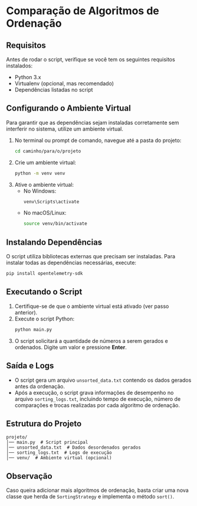 # Comparação de Algoritmos de Ordenação

## Requisitos

Antes de rodar o script, verifique se você tem os seguintes requisitos instalados:
- Python 3.x
- Virtualenv (opcional, mas recomendado)
- Dependências listadas no script

## Configurando o Ambiente Virtual

Para garantir que as dependências sejam instaladas corretamente sem interferir no sistema, utilize um ambiente virtual.

1. No terminal ou prompt de comando, navegue até a pasta do projeto:
   ```sh
   cd caminho/para/o/projeto
   ```
2. Crie um ambiente virtual:
   ```sh
   python -m venv venv
   ```
3. Ative o ambiente virtual:
   - No Windows:
     ```sh
     venv\Scripts\activate
     ```
   - No macOS/Linux:
     ```sh
     source venv/bin/activate
     ```

## Instalando Dependências

O script utiliza bibliotecas externas que precisam ser instaladas. Para instalar todas as dependências necessárias, execute:
```sh
pip install opentelemetry-sdk
```

## Executando o Script

1. Certifique-se de que o ambiente virtual está ativado (ver passo anterior).
2. Execute o script Python:
   ```sh
   python main.py
   ```
3. O script solicitará a quantidade de números a serem gerados e ordenados. Digite um valor e pressione **Enter**.

## Saída e Logs

- O script gera um arquivo `unsorted_data.txt` contendo os dados gerados antes da ordenação.
- Após a execução, o script grava informações de desempenho no arquivo `sorting_logs.txt`, incluindo tempo de execução, número de comparações e trocas realizadas por cada algoritmo de ordenação.

## Estrutura do Projeto

```
projeto/
│── main.py  # Script principal
│── unsorted_data.txt  # Dados desordenados gerados
│── sorting_logs.txt  # Logs de execução
│── venv/  # Ambiente virtual (opcional)
```

## Observação
Caso queira adicionar mais algoritmos de ordenação, basta criar uma nova classe que herda de `SortingStrategy` e implementa o método `sort()`.

